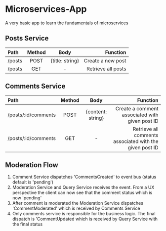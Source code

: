 # Microservices-App

A very basic app to learn the fundamentals of microservices

## Posts Service

| Path   | Method |      Body       |           Function |
| :----- | :----: | :-------------: | -----------------: |
| /posts |  POST  | {title: string} |  Create a new post |
| /posts |  GET   |        -        | Retrieve all posts |

## Comments Service

| Path                | Method |       Body        |                                                Function |
| :------------------ | :----: | :---------------: | ------------------------------------------------------: |
| /posts/:id/comments |  POST  | {content: string} |          Create a comment associated with given post ID |
| /posts/:id/comments |  GET   |         -         | Retrieve all comments associated with the given post ID |

## Moderation Flow

1. Comment Service dispatches 'CommentsCreated' to event bus (status default is 'pending')
2. Moderation Service and Query Service receives the event. From a UX perspective the client can now see that the comment status which is now 'pending'
3. After comment is moderated the Moderation Service dispatches 'CommentModerated' which is received by Comments Service
4. Only comments service is responsible for the business logic. The final dispatch is 'CommentUpdated which is received by Query Service with the final status
